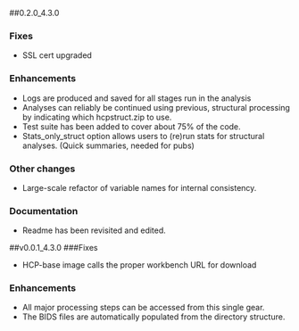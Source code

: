 ##0.2.0_4.3.0
### Fixes
- SSL cert upgraded
### Enhancements
- Logs are produced and saved for all stages run in the analysis
- Analyses can reliably be continued using previous, structural processing by indicating which hcpstruct.zip to use.
- Test suite has been added to cover about 75% of the code.
- Stats_only_struct option allows users to (re)run stats for structural analyses. (Quick summaries, needed for pubs)
### Other changes
- Large-scale refactor of variable names for internal consistency.
### Documentation
- Readme has been revisited and edited.

##v0.0.1_4.3.0
###Fixes
- HCP-base image calls the proper workbench URL for download
### Enhancements
- All major processing steps can be accessed from this single gear.
- The BIDS files are automatically populated from the directory structure.
